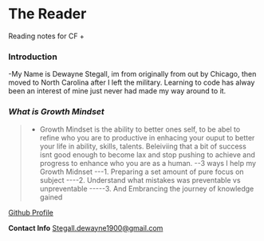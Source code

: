 # **The Reader**
Reading notes for CF
+
### Introduction
-My Name is Dewayne Stegall, im from originally from out by Chicago, then moved to North Carolina after I left the military. Learning to code has alway been an interest of mine just never had made my way around to it.


### *What is Growth Mindset*
> - Growth Mindset is the ability to better ones self, to be abel to refine who you are to productive in enhacing your ouput to better your life in ability, skills, talents. Beleiviing that a bit of success isnt good enough to become lax and stop pushing to achieve and progress to enhance who you are as a human.
> --3 ways I help my Growth Midnset
> ---1. Preparing a set amount of pure focus on subject
> ----2. Understand what mistakes was preventable vs unpreventable
> -----3. And Embrancing the journey of knowledge gained 


[Github Profile](https://github.com/DewayneStegall)


__Contact Info__
Stegall.dewayne1900@gmail.com
